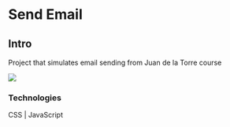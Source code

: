 # Send Email

## Intro

Project that simulates email sending from Juan de la Torre course

![](https://media.giphy.com/media/YmjleYhDTUiYw/giphy.gif) 




### Technologies

CSS | JavaScript 